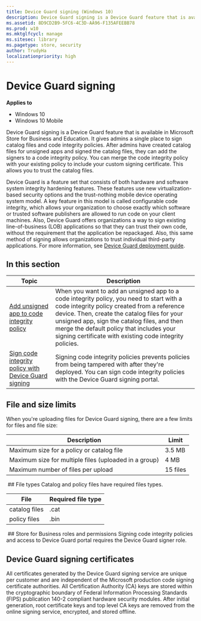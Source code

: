 ```yaml
---
title: Device Guard signing (Windows 10)
description: Device Guard signing is a Device Guard feature that is available in the Microsoft Store for Business and Microsoft Store for Education.
ms.assetid: 8D9CD2B9-5FC6-4C3D-AA96-F135AFEEBB78
ms.prod: w10
ms.mktglfcycl: manage
ms.sitesec: library
ms.pagetype: store, security
author: TrudyHa
localizationpriority: high
---
```


# Device Guard signing


**Applies to**

-   Windows 10
-   Windows 10 Mobile

Device Guard signing is a Device Guard feature that is available in Microsoft Store for Business and Education. It gives admins a single place to sign catalog files and code integrity policies. After admins have created catalog files for unsigned apps and signed the catalog files, they can add the signers to a code integrity policy. You can merge the code integrity policy with your existing policy to include your custom signing certificate. This allows you to trust the catalog files.

Device Guard is a feature set that consists of both hardware and software system integrity hardening features. These features use new virtualization-based security options and the trust-nothing mobile device operating system model. A key feature in this model is called configurable code integrity, which allows your organization to choose exactly which software or trusted software publishers are allowed to run code on your client machines. Also, Device Guard offers organizations a way to sign existing line-of-business (LOB) applications so that they can trust their own code, without the requirement that the application be repackaged. Also, this same method of signing allows organizations to trust individual third-party applications. For more information, see [Device Guard deployment guide](https://technet.microsoft.com/library/mt463091.aspx).

## In this section

| Topic | Description |
| ----- | ----------- |
| [Add unsigned app to code integrity policy](add-unsigned-app-to-code-integrity-policy.md) | When you want to add an unsigned app to a code integrity policy, you need to start with a code integrity policy created from a reference device. Then, create the catalog files for your unsigned app, sign the catalog files, and then merge the default policy that includes your signing certificate with existing code integrity policies. |
| [Sign code integrity policy with Device Guard signing](sign-code-integrity-policy-with-device-guard-signing.md) | Signing code integrity policies prevents policies from being tampered with after they're deployed. You can sign code integrity policies with the Device Guard signing portal. |

## File and size limits
When you're uploading files for Device Guard signing, there are a few limits for files and file size:

| Description                                           | Limit    |
|-------------------------------------------------------|----------|
| Maximum size for a policy or catalog file             | 3.5 MB   |
| Maximum size for multiple files (uploaded in a group) | 4 MB     |
| Maximum number of files per upload                    | 15 files |

 ## File types
Catalog and policy files have required files types.

| File          | Required file type |
|---------------|--------------------|
| catalog files | .cat               |
| policy files  | .bin               |

 ##  Store for Business roles and permissions
Signing code integrity policies and access to Device Guard portal requires the Device Guard signer role.

## Device Guard signing certificates
All certificates generated by the Device Guard signing service are unique per customer and are independent of the Microsoft production code signing certificate authorities. All Certification Authority (CA) keys are stored within the cryptographic boundary of Federal Information Processing Standards (FIPS) publication 140-2 compliant hardware security modules. After initial generation, root certificate keys and top level CA keys are removed from the online signing service, encrypted, and stored offline.